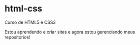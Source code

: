 # html-css
 Curso de HTML5 e CSS3

Estou aprendendo e criar sites e agora estou gerenciando meus repositorios!